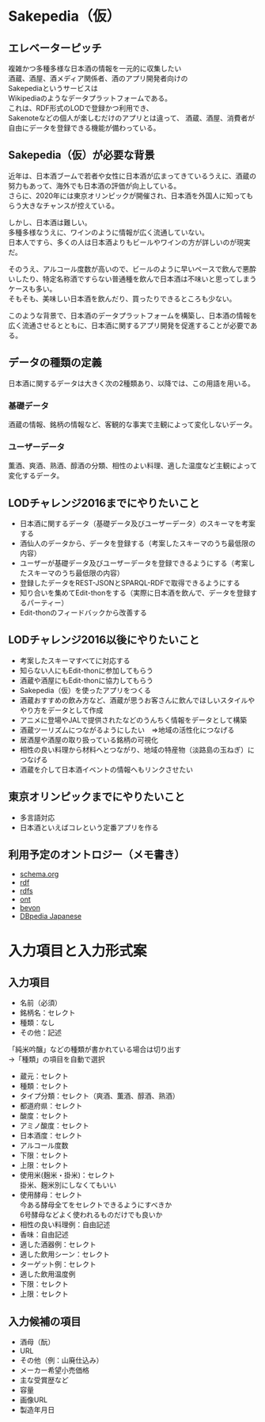 # Sakepedia（仮）

## エレベーターピッチ

複雑かつ多種多様な日本酒の情報を一元的に収集したい  
酒蔵、酒屋、酒メディア関係者、酒のアプリ開発者向けの  
Sakepediaというサービスは  
Wikipediaのようなデータプラットフォームである。  
これは、RDF形式のLODで登録かつ利用でき、  
Sakenoteなどの個人が楽しむだけのアプリとは違って、
酒蔵、酒屋、消費者が自由にデータを登録できる機能が備わっている。

## Sakepedia（仮）が必要な背景

近年は、日本酒ブームで若者や女性に日本酒が広まってきているうえに、酒蔵の努力もあって、海外でも日本酒の評価が向上している。  
さらに、2020年には東京オリンピックが開催され、日本酒を外国人に知ってもらう大きなチャンスが控えている。

しかし、日本酒は難しい。  
多種多様なうえに、ワインのように情報が広く流通していない。  
日本人ですら、多くの人は日本酒よりもビールやワインの方が詳しいのが現実だ。  

そのうえ、アルコール度数が高いので、ビールのように早いペースで飲んで悪酔いしたり、特定名称酒ですらない普通種を飲んで日本酒は不味いと思ってしまうケースも多い。  
そもそも、美味しい日本酒を飲んだり、買ったりできるところも少ない。  

このような背景で、日本酒のデータプラットフォームを構築し、日本酒の情報を広く流通させるとともに、日本酒に関するアプリ開発を促進することが必要である。

## データの種類の定義

日本酒に関するデータは大きく次の2種類あり、以降では、この用語を用いる。

### 基礎データ

酒蔵の情報、銘柄の情報など、客観的な事実で主観によって変化しないデータ。

### ユーザーデータ

薫酒、爽酒、熟酒、醇酒の分類、相性のよい料理、適した温度など主観によって変化するデータ。

## LODチャレンジ2016までにやりたいこと

* 日本酒に関するデータ（基礎データ及びユーザーデータ）のスキーマを考案する
* 酒仙人のデータから、データを登録する（考案したスキーマのうち最低限の内容）
* ユーザーが基礎データ及びユーザーデータを登録できるようにする（考案したスキーマのうち最低限の内容）
* 登録したデータをREST-JSONとSPARQL-RDFで取得できるようにする
* 知り合いを集めてEdit-thonをする（実際に日本酒を飲んで、データを登録するパーティー）
* Edit-thonのフィードバックから改善する

## LODチャレンジ2016以後にやりたいこと

* 考案したスキーマすべてに対応する
* 知らない人にもEdit-thonに参加してもらう
* 酒蔵や酒屋にもEdit-thonに協力してもらう
* Sakepedia（仮）を使ったアプリをつくる
* 酒蔵おすすめの飲み方など、酒蔵が思うお客さんに飲んでほしいスタイルややり方をデータとして作成
* アニメに登場やJALで提供されたなどのうんちく情報をデータとして構築
* 酒蔵ツーリズムにつながるようにしたい　⇒地域の活性化につなげる
* 居酒屋や酒屋の取り扱っている銘柄の可視化
* 相性の良い料理から材料へとつながり、地域の特産物（淡路島の玉ねぎ）につなげる
* 酒蔵を介して日本酒イベントの情報へもリンクさせたい

## 東京オリンピックまでにやりたいこと

* 多言語対応
* 日本酒といえばコレという定番アプリを作る

## 利用予定のオントロジー（メモ書き）
+ [schema.org](http://schema.org/)
+ [rdf](http://www.w3.org/1999/02/22-rdf-syntax-ns#)
+ [rdfs](http://www.w3.org/2000/01/rdf-schema#)
+ [ont](http://www.daml.org/2001/03/daml-ont#)
+ [bevon](http://rdfs.co/bevon/)
+ [DBpedia Japanese](http://ja.dbpedia.org/)

# 入力項目と入力形式案
## 入力項目
- 名前（必須）
 - 銘柄名：セレクト
 - 種類：なし
 - その他：記述  

 「純米吟醸」などの種類が書かれている場合は切り出す  
   ->「種類」の項目を自動で選択  
- 蔵元：セレクト
- 種類：セレクト
- タイプ分類：セレクト（爽酒、薫酒、醇酒、熟酒）
- 都道府県：セレクト
- 酸度：セレクト
- アミノ酸度：セレクト
- 日本酒度：セレクト
- アルコール度数
 - 下限：セレクト
 - 上限：セレクト
- 使用米(麹米・掛米)：セレクト   
  掛米、麹米別にしなくてもいい
- 使用酵母：セレクト  
  今ある酵母全てをセレクトできるようにすべきか  
  6号酵母などよく使われるものだけでも良いか  
- 相性の良い料理例：自由記述
- 香味：自由記述
- 適した酒器例：セレクト
- 適した飲用シーン：セレクト
- ターゲット例：セレクト
- 適した飲用温度例
 - 下限：セレクト
 - 上限：セレクト

## 入力候補の項目
- 酒母（酛）
- URL
- その他（例：山廃仕込み）
- メーカー希望小売価格
- 主な受賞歴など
- 容量
- 画像URL
- 製造年月日　　

